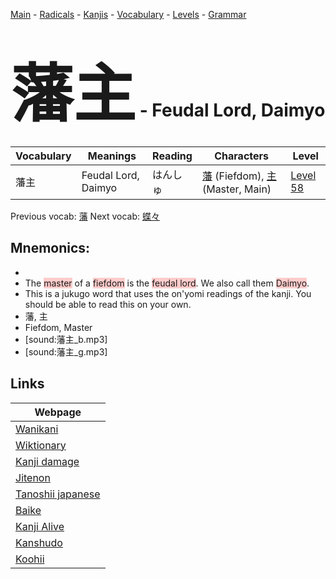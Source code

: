 <style> bigfont {font-size: 100px}</style>
[Main](../README.md) -
[Radicals](../radicals.md) -
[Kanjis](../kanjis.md) -
[Vocabulary](../vocabulary.md) -
[Levels](../levels.md) -
[Grammar](../grammar.md)
# <bigfont> 藩主</bigfont> - Feudal Lord, Daimyo 

| Vocabulary | Meanings | Reading | Characters | Level |
| --- | --- | --- | --- | --- |
| 藩主 | Feudal Lord, Daimyo | はんしゅ |  [藩](../kanjis/藩.md) (Fiefdom), [主](../kanjis/主.md) (Master, Main) | [Level 58](../levels/wk_level58.md) |

Previous vocab: [藩](藩.md) Next vocab: [蝶々](蝶々.md) 

## Mnemonics:

* 
* The <span style="background-color:#ffcccb"> master</span> of a <span style="background-color:#ffcccb"> fiefdom</span> is the <span style="background-color:#ffcccb"> feudal lord</span>. We also call them <span style="background-color:#ffcccb"> Daimyo</span>.
* This is a jukugo word that uses the on'yomi readings of the kanji. You should be able to read this on your own.
* 藩, 主
* Fiefdom, Master
* [sound:藩主_b.mp3]
* [sound:藩主_g.mp3]


## Links 

| Webpage |
| --- |
| [Wanikani          ](https://www.wanikani.com/kanji/藩主) |
| [Wiktionary        ](https://en.wiktionary.org/wiki/藩主) |
| [Kanji damage      ](http://www.kanjidamage.com/kanji/search?utf8=✓&q=藩主) |
| [Jitenon           ](https://jitenon.com/kanji/藩主) |
| [Tanoshii japanese ](https://www.tanoshiijapanese.com/dictionary/kanji.cfm?k=藩主) |
| [Baike             ](https://baike.baidu.com/item/藩主) |
| [Kanji Alive       ](https://app.kanjialive.com/藩主) |
| [Kanshudo          ](https://www.kanshudo.com/searchmn?q=藩主) |
| [Koohii            ](https://kanji.koohii.com/study/kanji/藩主) |
